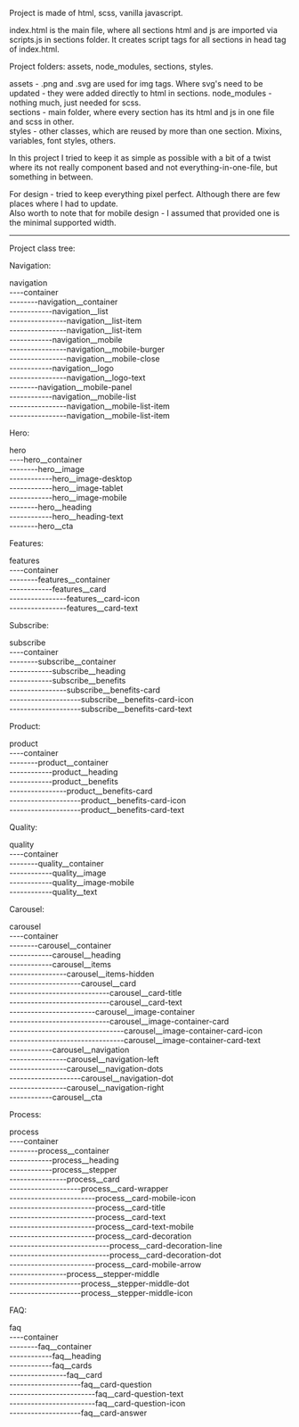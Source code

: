 Project is made of html, scss, vanilla javascript.

index.html is the main file, where all sections html and js are imported via scripts.js in sections folder. It creates script tags for all sections in head tag of index.html. 

Project folders: assets, node_modules, sections, styles.

assets - .png and .svg are used for img tags. Where svg's need to be updated - they were added directly to html in sections.
node_modules - nothing much, just needed for scss.<br>
sections - main folder, where every section has its html and js in one file and scss in other.<br>
styles - other classes, which are reused by more than one section. Mixins, variables, font styles, others.

In this project I tried to keep it as simple as possible with a bit of a twist where its not really component based and not everything-in-one-file, but something in between.

For design - tried to keep everything pixel perfect. Although there are few places where I had to update.<br>
Also worth to note that for mobile design - I assumed that provided one is the minimal supported width.

---------------------------------------------------------------------------------------------------------------------------------
Project class tree:

Navigation:

navigation<br>
----container<br>
--------navigation__container<br>
------------navigation__list<br>
----------------navigation__list-item<br>
----------------navigation__list-item<br>
------------navigation__mobile<br>
----------------navigation__mobile-burger<br>
----------------navigation__mobile-close<br>
------------navigation__logo<br>
----------------navigation__logo-text<br>
--------navigation__mobile-panel<br>
------------navigation__mobile-list<br>
----------------navigation__mobile-list-item<br>
----------------navigation__mobile-list-item<br>

Hero:

hero<br>
----hero__container<br>
--------hero__image<br>
------------hero__image-desktop<br>
------------hero__image-tablet<br>
------------hero__image-mobile<br>
--------hero__heading<br>
------------hero__heading-text<br>
--------hero__cta<br>

Features:

features<br>
----container<br>
--------features__container<br>
------------features__card<br>
----------------features__card-icon<br>
----------------features__card-text<br>

Subscribe:

subscribe<br>
----container<br>
--------subscribe__container<br>
------------subscribe__heading<br>
------------subscribe__benefits<br>
----------------subscribe__benefits-card<br>
--------------------subscribe__benefits-card-icon<br>
--------------------subscribe__benefits-card-text<br>

Product:

product<br>
----container<br>
--------product__container<br>
------------product__heading<br>
------------product__benefits<br>
----------------product__benefits-card<br>
--------------------product__benefits-card-icon<br>
--------------------product__benefits-card-text<br>

Quality:

quality<br>
----container<br>
--------quality__container<br>
------------quality__image<br>
------------quality__image-mobile<br>
------------quality__text<br>

Carousel:

carousel<br>
----container<br>
--------carousel__container<br>
------------carousel__heading<br>
------------carousel__items<br>
----------------carousel__items-hidden<br>
--------------------carousel__card<br>
----------------------------carousel__card-title<br>
----------------------------carousel__card-text<br>
------------------------carousel__image-container<br>
----------------------------carousel__image-container-card<br>
--------------------------------carousel__image-container-card-icon<br>
--------------------------------carousel__image-container-card-text<br>
------------carousel__navigation<br>
----------------carousel__navigation-left<br>
----------------carousel__navigation-dots<br>
--------------------carousel__navigation-dot<br>
----------------carousel__navigation-right<br>
------------carousel__cta<br>

Process:

process<br>
----container<br>
--------process__container<br>
------------process__heading<br>
------------process__stepper<br>
----------------process__card<br>
--------------------process__card-wrapper<br>
------------------------process__card-mobile-icon<br>
------------------------process__card-title<br>
------------------------process__card-text<br>
------------------------process__card-text-mobile<br>
------------------------process__card-decoration<br>
----------------------------process__card-decoration-line<br>
----------------------------process__card-decoration-dot<br>
------------------------process__card-mobile-arrow<br>
----------------process__stepper-middle<br>
--------------------process__stepper-middle-dot<br>
--------------------process__stepper-middle-icon<br>

FAQ:

faq<br>
----container<br>
--------faq__container<br>
------------faq__heading<br>
------------faq__cards<br>
----------------faq__card<br>
--------------------faq__card-question<br>
------------------------faq__card-question-text<br>
------------------------faq__card-question-icon<br>
--------------------faq__card-answer<br>
